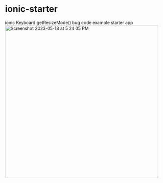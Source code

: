 # ionic-starter
ionic Keyboard.getResizeMode() bug code example starter app
<br>
<img width="500" alt="Screenshot 2023-05-18 at 5 24 05 PM" src="https://github.com/farshidpg/ionic-starter/assets/9290073/201b0f01-fbd2-432c-940c-806c53ae0d11">
